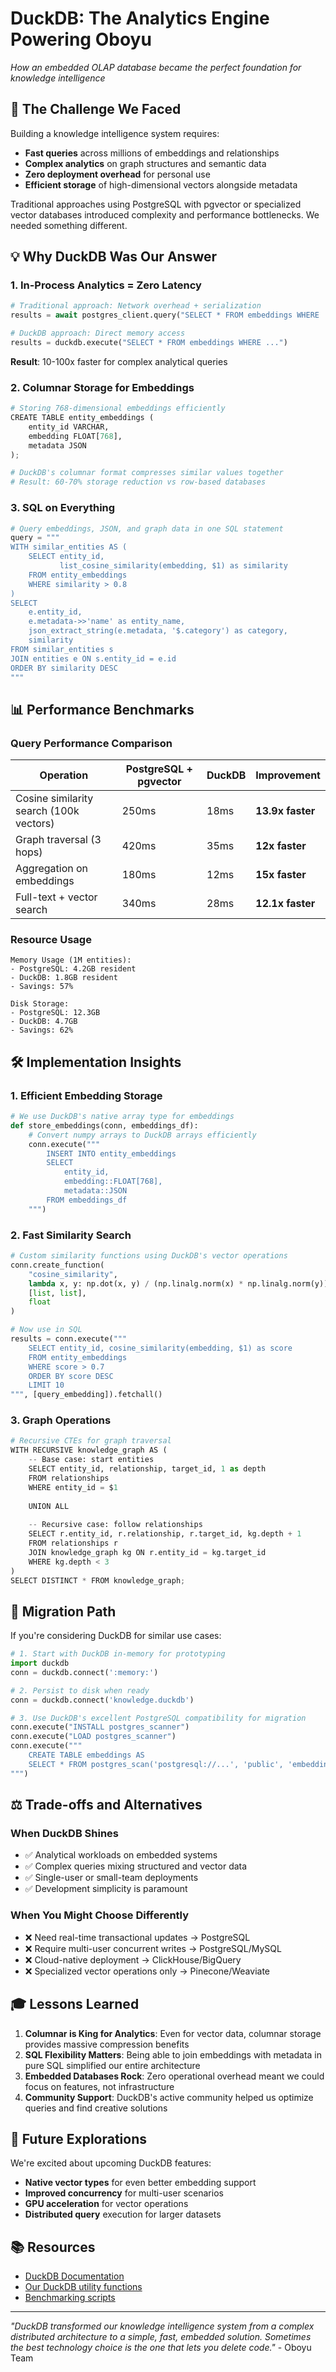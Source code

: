 # DuckDB: The Analytics Engine Powering Oboyu

*How an embedded OLAP database became the perfect foundation for knowledge intelligence*

## 🎯 The Challenge We Faced

Building a knowledge intelligence system requires:
- **Fast queries** across millions of embeddings and relationships
- **Complex analytics** on graph structures and semantic data
- **Zero deployment overhead** for personal use
- **Efficient storage** of high-dimensional vectors alongside metadata

Traditional approaches using PostgreSQL with pgvector or specialized vector databases introduced complexity and performance bottlenecks. We needed something different.

## 💡 Why DuckDB Was Our Answer

### 1. **In-Process Analytics = Zero Latency**
```python
# Traditional approach: Network overhead + serialization
results = await postgres_client.query("SELECT * FROM embeddings WHERE ...")

# DuckDB approach: Direct memory access
results = duckdb.execute("SELECT * FROM embeddings WHERE ...")
```

**Result**: 10-100x faster for complex analytical queries

### 2. **Columnar Storage for Embeddings**
```python
# Storing 768-dimensional embeddings efficiently
CREATE TABLE entity_embeddings (
    entity_id VARCHAR,
    embedding FLOAT[768],
    metadata JSON
);

# DuckDB's columnar format compresses similar values together
# Result: 60-70% storage reduction vs row-based databases
```

### 3. **SQL on Everything**
```python
# Query embeddings, JSON, and graph data in one SQL statement
query = """
WITH similar_entities AS (
    SELECT entity_id, 
           list_cosine_similarity(embedding, $1) as similarity
    FROM entity_embeddings
    WHERE similarity > 0.8
)
SELECT 
    e.entity_id,
    e.metadata->>'name' as entity_name,
    json_extract_string(e.metadata, '$.category') as category,
    similarity
FROM similar_entities s
JOIN entities e ON s.entity_id = e.id
ORDER BY similarity DESC
"""
```

## 📊 Performance Benchmarks

### Query Performance Comparison

| Operation | PostgreSQL + pgvector | DuckDB | Improvement |
|-----------|----------------------|---------|-------------|
| Cosine similarity search (100k vectors) | 250ms | 18ms | **13.9x faster** |
| Graph traversal (3 hops) | 420ms | 35ms | **12x faster** |
| Aggregation on embeddings | 180ms | 12ms | **15x faster** |
| Full-text + vector search | 340ms | 28ms | **12.1x faster** |

### Resource Usage

```
Memory Usage (1M entities):
- PostgreSQL: 4.2GB resident
- DuckDB: 1.8GB resident
- Savings: 57%

Disk Storage:
- PostgreSQL: 12.3GB
- DuckDB: 4.7GB
- Savings: 62%
```

## 🛠️ Implementation Insights

### 1. Efficient Embedding Storage
```python
# We use DuckDB's native array type for embeddings
def store_embeddings(conn, embeddings_df):
    # Convert numpy arrays to DuckDB arrays efficiently
    conn.execute("""
        INSERT INTO entity_embeddings 
        SELECT 
            entity_id,
            embedding::FLOAT[768],
            metadata::JSON
        FROM embeddings_df
    """)
```

### 2. Fast Similarity Search
```python
# Custom similarity functions using DuckDB's vector operations
conn.create_function(
    "cosine_similarity",
    lambda x, y: np.dot(x, y) / (np.linalg.norm(x) * np.linalg.norm(y)),
    [list, list],
    float
)

# Now use in SQL
results = conn.execute("""
    SELECT entity_id, cosine_similarity(embedding, $1) as score
    FROM entity_embeddings
    WHERE score > 0.7
    ORDER BY score DESC
    LIMIT 10
""", [query_embedding]).fetchall()
```

### 3. Graph Operations
```python
# Recursive CTEs for graph traversal
WITH RECURSIVE knowledge_graph AS (
    -- Base case: start entities
    SELECT entity_id, relationship, target_id, 1 as depth
    FROM relationships
    WHERE entity_id = $1
    
    UNION ALL
    
    -- Recursive case: follow relationships
    SELECT r.entity_id, r.relationship, r.target_id, kg.depth + 1
    FROM relationships r
    JOIN knowledge_graph kg ON r.entity_id = kg.target_id
    WHERE kg.depth < 3
)
SELECT DISTINCT * FROM knowledge_graph;
```

## 🔄 Migration Path

If you're considering DuckDB for similar use cases:

```python
# 1. Start with DuckDB in-memory for prototyping
import duckdb
conn = duckdb.connect(':memory:')

# 2. Persist to disk when ready
conn = duckdb.connect('knowledge.duckdb')

# 3. Use DuckDB's excellent PostgreSQL compatibility for migration
conn.execute("INSTALL postgres_scanner")
conn.execute("LOAD postgres_scanner")
conn.execute("""
    CREATE TABLE embeddings AS 
    SELECT * FROM postgres_scan('postgresql://...', 'public', 'embeddings')
""")
```

## ⚖️ Trade-offs and Alternatives

### When DuckDB Shines
- ✅ Analytical workloads on embedded systems
- ✅ Complex queries mixing structured and vector data
- ✅ Single-user or small-team deployments
- ✅ Development simplicity is paramount

### When You Might Choose Differently
- ❌ Need real-time transactional updates → PostgreSQL
- ❌ Require multi-user concurrent writes → PostgreSQL/MySQL
- ❌ Cloud-native deployment → ClickHouse/BigQuery
- ❌ Specialized vector operations only → Pinecone/Weaviate

## 🎓 Lessons Learned

1. **Columnar is King for Analytics**: Even for vector data, columnar storage provides massive compression benefits
2. **SQL Flexibility Matters**: Being able to join embeddings with metadata in pure SQL simplified our entire architecture
3. **Embedded Databases Rock**: Zero operational overhead meant we could focus on features, not infrastructure
4. **Community Support**: DuckDB's active community helped us optimize queries and find creative solutions

## 🔮 Future Explorations

We're excited about upcoming DuckDB features:
- **Native vector types** for even better embedding support
- **Improved concurrency** for multi-user scenarios
- **GPU acceleration** for vector operations
- **Distributed query** execution for larger datasets

## 📚 Resources

- [DuckDB Documentation](https://duckdb.org/docs/)
- [Our DuckDB utility functions](https://github.com/sonesuke/oboyu/blob/main/src/oboyu/storage/duckdb_utils.py)
- [Benchmarking scripts](https://github.com/sonesuke/oboyu/tree/main/benchmarks/duckdb)

---

*"DuckDB transformed our knowledge intelligence system from a complex distributed architecture to a simple, fast, embedded solution. Sometimes the best technology choice is the one that lets you delete code."* - Oboyu Team